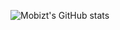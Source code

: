 ![Mobizt's GitHub stats](https://github-readme-stats.vercel.app/api?username=mobizt&show_icons=true)

